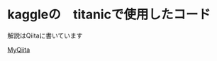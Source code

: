 # kaggleの　titanicで使用したコード
解説はQiitaに書いています

[MyQiita](https://qiita.com/seri28/items/ae98aa1965fc29cd864d)
